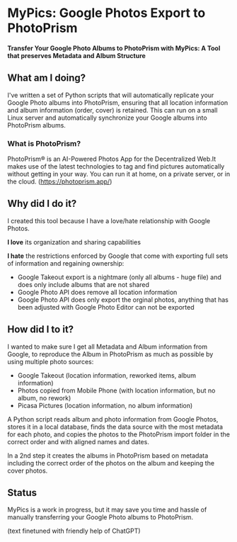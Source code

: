 
# MyPics: Google Photos Export to PhotoPrism
#### Transfer Your Google Photo Albums to PhotoPrism with MyPics: A Tool that preserves Metadata and Album Structure

## What am I doing?

I've written a set of Python scripts that will automatically replicate your Google Photo albums into PhotoPrism, ensuring that all location information and album information (order, cover) is retained.
This can run on a small Linux server and automatically synchronize your Google albums into PhotoPrism albums.

### What is PhotoPrism?
PhotoPrism® is an AI-Powered Photos App for the Decentralized Web.It makes use of the latest technologies to tag and find pictures automatically without getting in your way. You can run it at home, on a private server, or in the cloud. 
(https://photoprism.app/)

## Why did I do it?

I created this tool because I have a love/hate relationship with Google Photos. 

**I love** its organization and sharing capabilities

**I hate**  the restrictions enforced by Google that come with exporting full sets of information and regaining ownership:

* Google Takeout export is a nightmare (only all albums - huge file) and does only include albums that are not shared
* Google Photo API does remove all location information
* Google Photo API does only export the orginal photos, anything that has been adjusted with Google Photo Editor can not be exported

## How did I to it?

I wanted to make sure I get all Metadata and Album information from Google, to reproduce the Album in PhotoPrism as much as possible by using multiple photo sources:

* Google Takeout (location information, reworked items, album information)
* Photos copied from Mobile Phone (with location information, but no album, no rework)
* Picasa Pictures (location information, no album information)

A Python script reads album and photo information from Google Photos, stores it in a local database,
finds the data source with the most metadata for each photo,
and copies the photos to the PhotoPrism import folder in the correct order and with aligned names and dates.

In a 2nd step it creates the albums in PhotoPrism based on metadata including the correct order of the photos on the album and keeping the cover photos.

## Status
MyPics is a work in progress, but it may save you time and hassle of manually transferring your Google Photo albums to PhotoPrism.

(text finetuned with friendly help of ChatGPT)